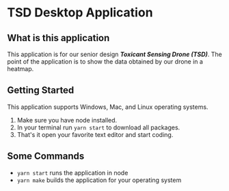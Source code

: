 # TSD Desktop Application #

## What is this application ##
This application is for our senior design ***Toxicant Sensing Drone (TSD)***. The point of the application is to show the data obtained by our drone in a heatmap.

## Getting Started ##
This application supports Windows, Mac, and Linux operating systems.

1. Make sure you have node installed.
2. In your terminal run `yarn start` to download all packages.
3. That's it open your favorite text editor and start coding.

## Some Commands ##
- `yarn start` runs the application in node
- `yarn make` builds the application for your operating system
